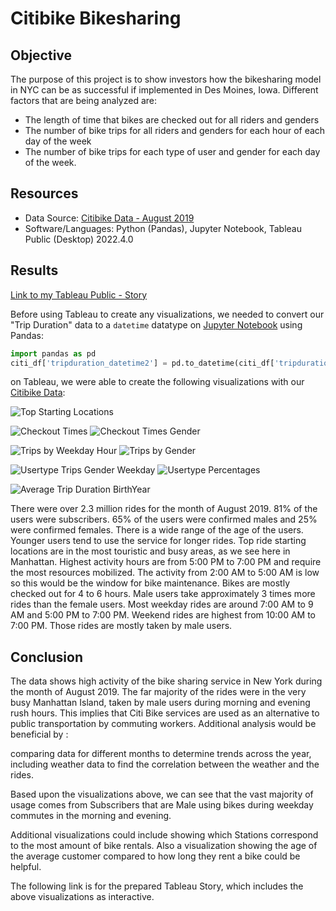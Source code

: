 # Citibike Bikesharing

## Objective

The purpose of this project is to show investors how the bikesharing model in NYC can be as successful if implemented in Des Moines, Iowa. Different factors that are being analyzed are:

* The length of time that bikes are checked out for all riders and genders
* The number of bike trips for all riders and genders for each hour of each day of the week
* The number of bike trips for each type of user and gender for each day of the week.

## Resources

* Data Source: [Citibike Data - August 2019](https://github.com/doliver231/bikesharing/blob/main/201908-citibike-tripdata.zip)
* Software/Languages: Python (Pandas), Jupyter Notebook, Tableau Public (Desktop) 2022.4.0

## Results

[Link to my Tableau Public - Story](https://public.tableau.com/views/Citi_Bike_Challenge_16741521703210/BIKESHARING?:language=en-US&publish=yes&:display_count=n&:origin=viz_share_link)

Before using Tableau to create any visualizations, we needed to convert our "Trip Duration" data to a `datetime` datatype on [Jupyter Notebook](https://github.com/doliver231/bikesharing/blob/main/NYC_CitiBike_Challenge.ipynb) using Pandas:

```py
import pandas as pd
citi_df['tripduration_datetime2'] = pd.to_datetime(citi_df['tripduration'], unit='s')
```

on Tableau, we were able to create the following visualizations with our [Citibike Data](https://github.com/doliver231/bikesharing/blob/main/201908-citibike-tripdata.zip):

![Top Starting Locations](https://github.com/doliver231/bikesharing/blob/main/Images/Top_Starting_Locations.png)



![Checkout Times](https://github.com/doliver231/bikesharing/blob/main/Images/Checkout_Times.png)
![Checkout Times Gender](https://github.com/doliver231/bikesharing/blob/main/Images/Checkout_Times_Gender1.png)




![Trips by Weekday Hour](https://github.com/doliver231/bikesharing/blob/main/Images/Trips_by_Weekday_Hour.png)
![Trips by Gender](https://github.com/doliver231/bikesharing/blob/main/Images/Trips_by_Gender.png)



![Usertype Trips Gender Weekday](https://github.com/doliver231/bikesharing/blob/main/Images/Usertype_Trips_Gender_Weekday.png)
![Usertype Percentages]()



![Average Trip Duration BirthYear](https://github.com/doliver231/bikesharing/blob/main/Images/Average_Trip_Duration_BirthYear.png)

There were over 2.3 million rides for the month of August 2019.
81% of the users were subscribers. 65% of the users were confirmed males and 25% were confirmed females.
There is a wide range of the age of the users. Younger users tend to use the service for longer rides.
Top ride starting locations are in the most touristic and busy areas, as we see here in Manhattan.
Highest activity hours are from 5:00 PM to 7:00 PM and require the most resources mobilized.
The activity from 2:00 AM to 5:00 AM is low so this would be the window for bike maintenance.
Bikes are mostly checked out for 4 to 6 hours.
Male users take approximately 3 times more rides than the female users.
Most weekday rides are around 7:00 AM to 9 AM and 5:00 PM to 7:00 PM.
Weekend rides are highest from 10:00 AM to 7:00 PM.
Those rides are mostly taken by male users.

## Conclusion

The data shows high activity of the bike sharing service in New York during the month of August 2019.
The far majority of the rides were in the very busy Manhattan Island, taken by male users during morning and evening rush hours. This implies that Citi Bike services are used as an alternative to public transportation by commuting workers.
Additional analysis would be beneficial by :

comparing data for different months to determine trends across the year,
including weather data to find the correlation between the weather and the rides.

Based upon the visualizations above, we can see that the vast majority of usage comes from Subscribers that are Male using bikes during weekday commutes in the morning and evening.

Additional visualizations could include showing which Stations correspond to the most amount of bike rentals. Also a visualization showing the age of the average customer compared to how long they rent a bike could be helpful.

The following link is for the prepared Tableau Story, which includes the above visualizations as interactive.